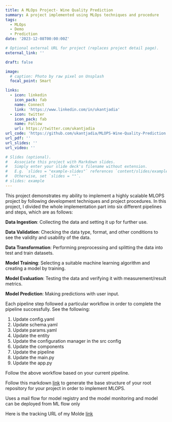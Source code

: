 ```yaml
---
title: A MLOps Project- Wine Quality Prediction
summary: A project implemented using MLOps techniques and procedure 
tags:
  - MLOps
  - Demo
  - Prediction
date: '2023-12-08T00:00:00Z'

# Optional external URL for project (replaces project detail page).
external_link: ''

draft: false

image:
  # caption: Photo by raw pixel on Unsplash
  focal_point: Smart

links:
  - icon: linkedin
    icon_pack: fab
    name: Connect
    link: 'https://www.linkedin.com/in/ukantjadia'
  - icon: twitter
    icon_pack: fab
    name: Follow
    url: https://twitter.com/ukantjadia
url_code: 'https://github.com/ukantjadia/MLOPS-Wine-Quality-Prediction'
url_pdf: ''
url_slides: ''
url_video: ''

# Slides (optional).
#   Associate this project with Markdown slides.
#   Simply enter your slide deck's filename without extension.
#   E.g. `slides = "example-slides"` references `content/slides/example-slides.md`.
#   Otherwise, set `slides = ""`.
# slides: example
---
```


This project demonstrates my ability to implement a highly scalable MLOPS project by following development techniques and project procedures. In this project, I divided the whole implementation part into six different pipelines and steps, which are as follows:

**Data Ingestion**: Collecting the data and setting it up for further use.

**Data Validation**: Checking the data type, format, and other conditions to see the validity and usability of the data.

**Data Transformation**: Performing preprocessing and splitting the data into test and train datasets.

**Model Training**: Selecting a suitable machine learning algorithm and creating a model by training.

**Model Evaluation**: Testing the data and verifying it with measurement/result metrics.

**Model Prediction**: Making predictions with user input.

Each pipeline step followed a particular workflow in order to complete the pipeline successfully. See the following:

1. Update config.yaml
1. Update schema.yaml
1. Update params.yaml
1. Update the entity
1. Update the configuration manager in the src config
1. Update the components
1. Update the pipeline
1. Update the main.py
1. Update the app.py

Follow the above workflow based on your current pipeline.

Follow this markdown [link](https://github.com/ukantjadia/Boolm-s-Level-Detection-A-MLOPS-Project/blob/Main/MLOPS-setup.md) to generate the base structure of your root repository for your project in order to implement MLOPS.

Uses a mail flow for model registry and the model monitoring and model can be deployed from ML flow only

Here is the tracking URL of my Molde [link](https://dagshub.com/ukantjadia/MLOPS-Wine-Quality-Prediction.mlflow/)
